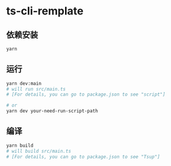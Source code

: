 # ts-cli-remplate

## 依赖安装

~~~bash
yarn
~~~

## 运行

~~~bash
yarn dev:main 
# will run src/main.ts 
# [For details, you can go to package.json to see "script"]

# or 
yarn dev your-need-run-script-path
~~~

## 编译

~~~bash
yarn build 
# will build src/main.ts 
# [For details, you can go to package.json to see "Tsup"]
~~~
